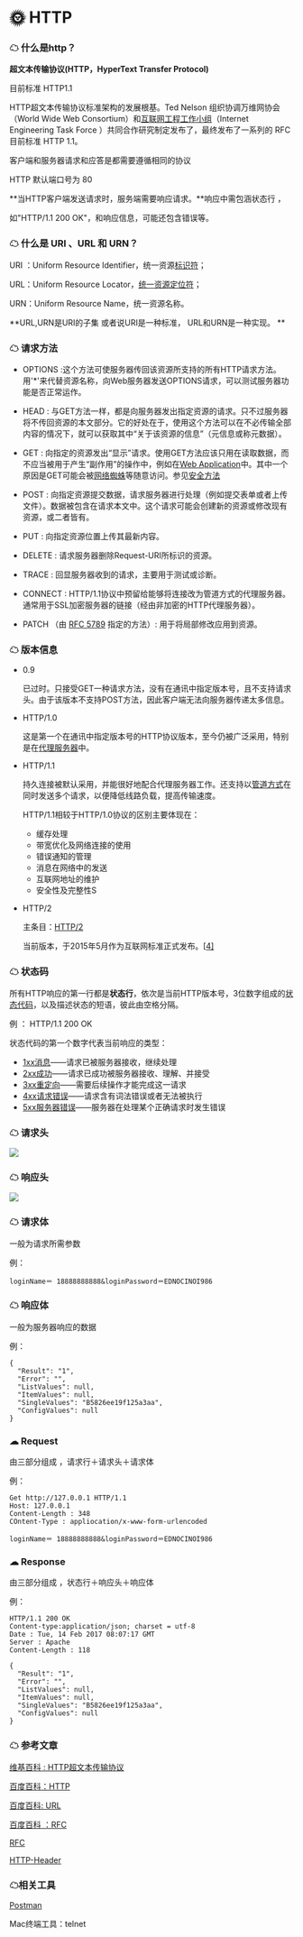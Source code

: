 # 🌞 HTTP 

### ☁ 什么是http？

**超文本传输协议(HTTP，HyperText Transfer Protocol)** 

目前标准 HTTP1.1

HTTP超文本传输协议标准架构的发展根基。Ted Nelson 组织协调万维网协会（World Wide Web Consortium）和[互联网工程工作小组](http://baike.baidu.com/view/1941215.htm)（Internet Engineering Task Force ）共同合作研究制定发布了，最终发布了一系列的 RFC  目前标准 HTTP 1.1。

客户端和服务器请求和应答是都需要遵循相同的协议

HTTP 默认端口号为 80 

**当HTTP客户端发送请求时，服务端需要响应请求。**响应中需包涵状态行 ，

如"HTTP/1.1 200 OK"，和响应信息，可能还包含错误等。



###  ☁ 什么是 URI 、URL 和 URN？

URI ：Uniform Resource Identifier，统一资源[标识符](http://baike.baidu.com/view/390932.htm)；

URL：Uniform Resource Locator，[统一资源定位符](http://baike.baidu.com/view/245485.htm)；

URN：Uniform Resource Name，统一资源名称。

**URL,URN是URI的子集   或者说URI是一种标准， URL和URN是一种实现。  **



### ☁ 请求方法

* OPTIONS :这个方法可使服务器传回该资源所支持的所有HTTP请求方法。用'*'来代替资源名称，向Web服务器发送OPTIONS请求，可以测试服务器功能是否正常运作。


* HEAD : 与GET方法一样，都是向服务器发出指定资源的请求。只不过服务器将不传回资源的本文部分。它的好处在于，使用这个方法可以在不必传输全部内容的情况下，就可以获取其中“关于该资源的信息”（元信息或称元数据）。


* GET : 向指定的资源发出“显示”请求。使用GET方法应该只用在读取数据，而不应当被用于产生“副作用”的操作中，例如在[Web Application](https://zh.wikipedia.org/wiki/%E7%B6%B2%E9%A0%81%E6%87%89%E7%94%A8%E7%A8%8B%E5%BC%8F)中。其中一个原因是GET可能会被[网络蜘蛛](https://zh.wikipedia.org/wiki/%E7%BD%91%E7%BB%9C%E8%9C%98%E8%9B%9B)等随意访问。参见[安全方法](https://zh.wikipedia.org/wiki/%E8%B6%85%E6%96%87%E6%9C%AC%E4%BC%A0%E8%BE%93%E5%8D%8F%E8%AE%AE#.E5.AE.89.E5.85.A8.E6.96.B9.E6.B3.95)


* POST : 向指定资源提交数据，请求服务器进行处理（例如提交表单或者上传文件）。数据被包含在请求本文中。这个请求可能会创建新的资源或修改现有资源，或二者皆有。


* PUT : 向指定资源位置上传其最新内容。


* DELETE : 请求服务器删除Request-URI所标识的资源。


* TRACE : 回显服务器收到的请求，主要用于测试或诊断。


* CONNECT : HTTP/1.1协议中预留给能够将连接改为管道方式的代理服务器。通常用于SSL加密服务器的链接（经由非加密的HTTP代理服务器）。


* PATCH （由 [RFC 5789](https://tools.ietf.org/html/rfc5789) 指定的方法）: 用于将局部修改应用到资源。

### ☁ 版本信息

* 0.9 

  已过时。只接受GET一种请求方法，没有在通讯中指定版本号，且不支持请求头。由于该版本不支持POST方法，因此客户端无法向服务器传递太多信息。

* HTTP/1.0

  这是第一个在通讯中指定版本号的HTTP协议版本，至今仍被广泛采用，特别是在[代理服务器](https://zh.wikipedia.org/wiki/%E4%BB%A3%E7%90%86%E6%9C%8D%E5%8A%A1%E5%99%A8)中。

* HTTP/1.1

  持久连接被默认采用，并能很好地配合代理服务器工作。还支持以[管道方式](https://zh.wikipedia.org/wiki/HTTP%E7%AE%A1%E7%BA%BF%E5%8C%96)在同时发送多个请求，以便降低线路负载，提高传输速度。

  HTTP/1.1相较于HTTP/1.0协议的区别主要体现在：

  - 缓存处理
  - 带宽优化及网络连接的使用
  - 错误通知的管理
  - 消息在网络中的发送
  - 互联网地址的维护
  - 安全性及完整性S

* HTTP/2

  主条目：[HTTP/2](https://zh.wikipedia.org/wiki/HTTP/2)

  当前版本，于2015年5月作为互联网标准正式发布。[[4\]](https://zh.wikipedia.org/wiki/%E8%B6%85%E6%96%87%E6%9C%AC%E4%BC%A0%E8%BE%93%E5%8D%8F%E8%AE%AE#cite_note-4)



###  ☁  状态码

所有HTTP响应的第一行都是**状态行**，依次是当前HTTP版本号，3位数字组成的[状态代码](https://zh.wikipedia.org/wiki/HTTP%E7%8A%B6%E6%80%81%E7%A0%81)，以及描述状态的短语，彼此由空格分隔。

例 ： HTTP/1.1 200 OK

状态代码的第一个数字代表当前响应的类型：

- [1xx消息](https://zh.wikipedia.org/wiki/HTTP%E7%8A%B6%E6%80%81%E7%A0%81#1xx.E6.B6.88.E6.81.AF)——请求已被服务器接收，继续处理
- [2xx成功](https://zh.wikipedia.org/wiki/HTTP%E7%8A%B6%E6%80%81%E7%A0%81#2xx.E6.88.90.E5.8A.9F)——请求已成功被服务器接收、理解、并接受
- [3xx重定向](https://zh.wikipedia.org/wiki/HTTP%E7%8A%B6%E6%80%81%E7%A0%81#3xx.E9.87.8D.E5.AE.9A.E5.90.91)——需要后续操作才能完成这一请求
- [4xx请求错误](https://zh.wikipedia.org/wiki/HTTP%E7%8A%B6%E6%80%81%E7%A0%81#4xx.E8.AF.B7.E6.B1.82.E9.94.99.E8.AF.AF)——请求含有词法错误或者无法被执行
- [5xx服务器错误](https://zh.wikipedia.org/wiki/HTTP%E7%8A%B6%E6%80%81%E7%A0%81#5xx.E6.9C.8D.E5.8A.A1.E5.99.A8.E9.94.99.E8.AF.AF)——服务器在处理某个正确请求时发生错误

 ### ☁ 请求头



![](./HTtp请求头.jpg)



### ☁ 响应头

![](./Http响应头.jpg)

### ☁  请求体

一般为请求所需参数

例：

```
loginName＝ 18888888888&loginPassword＝EDNOCINOI986
```

### ☁  响应体

一般为服务器响应的数据 

例：

```
{
  "Result": "1",
  "Error": "",
  "ListValues": null,
  "ItemValues": null,
  "SingleValues": "B5826ee19f125a3aa",
  "ConfigValues": null
}

```



### ☁ Request

 由三部分组成 ，请求行＋请求头＋请求体

例：

```
Get http://127.0.0.1 HTTP/1.1
Host: 127.0.0.1
Content-Length : 348
COntent-Type : appliocation/x-www-form-urlencoded

loginName＝ 18888888888&loginPassword＝EDNOCINOI986
```



### ☁ Response

 由三部分组成 ，状态行＋响应头＋响应体

例：

```
HTTP/1.1 200 OK
Content-type:application/json; charset = utf-8
Date : Tue, 14 Feb 2017 08:07:17 GMT
Server : Apache
Content-Length : 118

{
  "Result": "1",
  "Error": "",
  "ListValues": null,
  "ItemValues": null,
  "SingleValues": "B5826ee19f125a3aa",
  "ConfigValues": null
}
```

### ☁ 参考文章

[维基百科 : HTTP超文本传输协议](https://zh.wikipedia.org/wiki/%E8%B6%85%E6%96%87%E6%9C%AC%E4%BC%A0%E8%BE%93%E5%8D%8F%E8%AE%AE)

[百度百科：HTTP](http://baike.baidu.com/link?url=s8u-9Fh9UDs7il1ERNeCVDYVjZpksgxhR3bW2Zgpon2zI7N1meGXpJOPbPsJv7FbLs1AcmB5n8E00PsgJbDBQK)

[百度百科: URL](http://baike.baidu.com/item/url)

[百度百科 ：RFC](http://baike.baidu.com/item/RFC/1840)

[RFC](https://tools.ietf.org/html/rfc7230)

[HTTP-Header](http://tools.jb51.net/table/http_header)

### ☁相关工具

[Postman](https://www.getpostman.com)

Mac终端工具：telnet